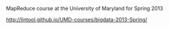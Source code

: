 MapReduce course at the University of Maryland for Spring 2013

http://lintool.github.io/UMD-courses/bigdata-2013-Spring/


